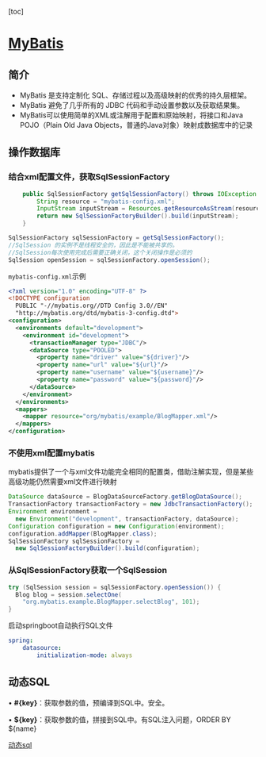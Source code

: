 [toc]

# [MyBatis](https://mybatis.org/mybatis-3/zh/index.html)

## 简介

- MyBatis 是支持定制化 SQL、存储过程以及高级映射的优秀的持久层框架。
- MyBatis 避免了几乎所有的 JDBC 代码和手动设置参数以及获取结果集。
- MyBatis可以使用简单的XML或注解用于配置和原始映射，将接口和Java POJO（Plain Old Java Objects，普通的Java对象）映射成数据库中的记录

## 操作数据库

### 结合xml配置文件，获取SqlSessionFactory

```java
	public SqlSessionFactory getSqlSessionFactory() throws IOException {
		String resource = "mybatis-config.xml";
		InputStream inputStream = Resources.getResourceAsStream(resource);
		return new SqlSessionFactoryBuilder().build(inputStream);
	}

SqlSessionFactory sqlSessionFactory = getSqlSessionFactory();
//SqlSession 的实例不是线程安全的，因此是不能被共享的。
//SqlSession每次使用完成后需要正确关闭，这个关闭操作是必须的
SqlSession openSession = sqlSessionFactory.openSession();

```

`mybatis-config.xml`示例

```xml
<?xml version="1.0" encoding="UTF-8" ?>
<!DOCTYPE configuration
  PUBLIC "-//mybatis.org//DTD Config 3.0//EN"
  "http://mybatis.org/dtd/mybatis-3-config.dtd">
<configuration>
  <environments default="development">
    <environment id="development">
      <transactionManager type="JDBC"/>
      <dataSource type="POOLED">
        <property name="driver" value="${driver}"/>
        <property name="url" value="${url}"/>
        <property name="username" value="${username}"/>
        <property name="password" value="${password}"/>
      </dataSource>
    </environment>
  </environments>
  <mappers>
    <mapper resource="org/mybatis/example/BlogMapper.xml"/>
  </mappers>
</configuration>
```

### 不使用xml配置mybatis

mybatis提供了一个与xml文件功能完全相同的配置类，借助注解实现，但是某些高级功能仍然需要xml文件进行映射

```java
DataSource dataSource = BlogDataSourceFactory.getBlogDataSource();
TransactionFactory transactionFactory = new JdbcTransactionFactory();
Environment environment =
  new Environment("development", transactionFactory, dataSource);
Configuration configuration = new Configuration(environment);
configuration.addMapper(BlogMapper.class);
SqlSessionFactory sqlSessionFactory =
  new SqlSessionFactoryBuilder().build(configuration);
```

### 从SqlSessionFactory获取一个SqlSession

```java
try (SqlSession session = sqlSessionFactory.openSession()) {
  Blog blog = session.selectOne(
    "org.mybatis.example.BlogMapper.selectBlog", 101);
}
```

启动springboot自动执行SQL文件

```yaml
spring:
	datasource:
		initialization-mode: always
```

## 动态SQL

• **#{key}**：获取参数的值，预编译到SQL中。安全。

• **${key}**：获取参数的值，拼接到SQL中。有SQL注入问题，ORDER BY ${name}

[动态sql](E:\Java学习\课件&代码\课件&代码\MyBatis.pdf)
